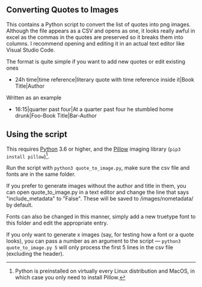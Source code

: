 ## Converting Quotes to Images

This contains a Python script to convert the list of quotes into png images. Although the file appears as a CSV and opens as one, it looks really awful in excel as the commas in the quotes are preserved so it breaks them into columns. I recommend opening and editing it in an actual text editor like Visual Studio Code.

The format is quite simple if you want to add new quotes or edit existing ones

* 24h time|time reference|literary quote with time reference inside it|Book Title|Author

Written as an example

* 16:15|quarter past four|At a quarter past four he stumbled home drunk|Foo-Book Title|Bar-Author

## Using the script
This requires [Python](https://apps.microsoft.com/store/search/python) 3.6 or higher, and the [Pillow](https://pillow.readthedocs.io/en/latest/installation.html#basic-installation) imaging library (`pip3 install pillow`)[^1].

Run the script with `python3 quote_to_image.py`, make sure the csv file and fonts are in the same folder.

If you prefer to generate images without the author and title in them, you can open quote_to_image.py in a text editor and change the line that says "include_metadata" to "False". These will be saved to /images/nometadata/ by default.

Fonts can also be changed in this manner, simply add a new truetype font to this folder and edit the appropriate entry.

If you only want to generate x images (say, for testing how a font or a quote looks), you can pass a number as an argument to the script — `python3 quote_to_image.py 5` will only process the first 5 lines in the csv file (excluding the header).

[^1]: Python is preinstalled on virtually every Linux distribution and MacOS, in which case you only need to install Pillow.
